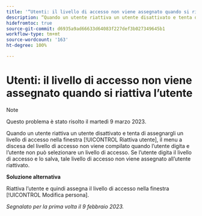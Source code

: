 ```yaml
---
title: '“Utenti: il livello di accesso non viene assegnato quando si riattiva l’utente”'
description: “Quando un utente riattiva un utente disattivato e tenta di assegnargli un livello di accesso nella finestra Riattiva utente, il menu a discesa del livello di accesso non viene compilato quando l’utente digita e l’utente non può selezionare un livello di accesso. Se l’utente digita il livello di accesso e salva, tale livello di accesso non viene assegnato all’utente riattivato”.
hidefromtoc: true
source-git-commit: d6935a9ad66633d64083f227def3b027349645b1
workflow-type: tm+mt
source-wordcount: '163'
ht-degree: 100%

---
```



# Utenti: il livello di accesso non viene assegnato quando si riattiva l’utente

>[!NOTE]
>
>Questo problema è stato risolto il martedì 9 marzo 2023.

Quando un utente riattiva un utente disattivato e tenta di assegnargli un livello di accesso nella finestra [!UICONTROL Riattiva utente], il menu a discesa del livello di accesso non viene compilato quando l’utente digita e l’utente non può selezionare un livello di accesso. Se l’utente digita il livello di accesso e lo salva, tale livello di accesso non viene assegnato all’utente riattivato.

**Soluzione alternativa**

Riattiva l’utente e quindi assegna il livello di accesso nella finestra [!UICONTROL Modifica persona].

_Segnalato per la prima volta il 9 febbraio 2023._

